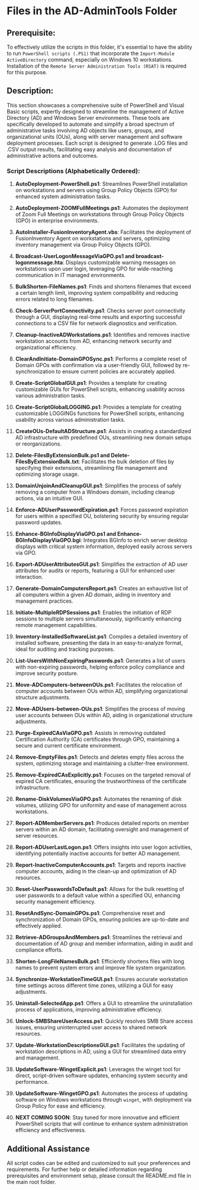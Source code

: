# Files in the AD-AdminTools Folder
## Prerequisite:
To effectively utilize the scripts in this folder, it's essential to have the ability to run `PowerShell scripts (.PS1)` that incorporate the `Import-Module ActiveDirectory` command, especially on Windows 10 workstations. Installation of the `Remote Server Administration Tools (RSAT)` is required for this purpose.

## Description:
This section showcases a comprehensive suite of PowerShell and Visual Basic scripts, expertly designed to streamline the management of Active Directory (AD) and Windows Server environments. These tools are specifically developed to automate and simplify a broad spectrum of administrative tasks involving AD objects like users, groups, and organizational units (OUs), along with server management and software deployment processes. Each script is designed to generate .LOG files and .CSV output results, facilitating easy analysis and documentation of administrative actions and outcomes.

### Script Descriptions (Alphabetically Ordered):

1. **AutoDeployment-PowerShell.ps1**: Streamlines PowerShell installation on workstations and servers using Group Policy Objects (GPO) for enhanced system administration tasks.

2. **AutoDeployment-ZOOMFullMeetings.ps1**: Automates the deployment of Zoom Full Meetings on workstations through Group Policy Objects (GPO) in enterprise environments.

3. **AutoInstaller-FusionInventoryAgent.vbs**: Facilitates the deployment of FusionInventory Agent on workstations and servers, optimizing inventory management via Group Policy Objects (GPO).

4. **Broadcast-UserLogonMessageViaGPO.ps1 and broadcast-logonmessage.hta**: Displays customizable warning messages on workstations upon user login, leveraging GPO for wide-reaching communication in IT managed environments.
   
5. **BulkShorten-FileNames.ps1**: Finds and shortens filenames that exceed a certain length limit, improving system compatibility and reducing errors related to long filenames.

6. **Check-ServerPortConnectivity.ps1**: Checks server port connectivity through a GUI, displaying real-time results and exporting successful connections to a CSV file for network diagnostics and verification.

7. **Cleanup-InactiveADWorkstations.ps1**: Identifies and removes inactive workstation accounts from AD, enhancing network security and organizational efficiency.

8. **ClearAndInitiate-DomainGPOSync.ps1**: Performs a complete reset of Domain GPOs with confirmation via a user-friendly GUI, followed by re-synchronization to ensure current policies are accurately applied.

9. **Create-ScriptGlobalGUI.ps1**: Provides a template for creating customizable GUIs for PowerShell scripts, enhancing usability across various administration tasks.

10. **Create-ScriptGlobalLOGGING.ps1**: Provides a template for creating customizable LOGGINGs functions for PowerShell scripts, enhancing usability across various administration tasks.

11. **CreateOUs-DefaultADStructure.ps1**: Assists in creating a standardized AD infrastructure with predefined OUs, streamlining new domain setups or reorganizations.

12. **Delete-FilesByExtensionBulk.ps1 and Delete-FilesByExtensionBulk.txt**: Facilitates the bulk deletion of files by specifying their extensions, streamlining file management and optimizing storage usage.

13. **DomainUnjoinAndCleanupGUI.ps1**: Simplifies the process of safely removing a computer from a Windows domain, including cleanup actions, via an intuitive GUI.

14. **Enforce-ADUserPasswordExpiration.ps1**: Forces password expiration for users within a specified OU, bolstering security by ensuring regular password updates.

15. **Enhance-BGInfoDisplayViaGPO.ps1 and Enhance-BGInfoDisplayViaGPO.bgi**: Integrates BGInfo to enrich server desktop displays with critical system information, deployed easily across servers via GPO.

16. **Export-ADUserAttributesGUI.ps1**: Simplifies the extraction of AD user attributes for audits or reports, featuring a GUI for enhanced user interaction.

17. **Generate-DomainComputersReport.ps1**: Creates an exhaustive list of all computers within a given AD domain, aiding in inventory and management practices.

18. **Initiate-MultipleRDPSessions.ps1**: Enables the initiation of RDP sessions to multiple servers simultaneously, significantly enhancing remote management capabilities.

19. **Inventory-InstalledSoftwareList.ps1**: Compiles a detailed inventory of installed software, presenting the data in an easy-to-analyze format, ideal for auditing and tracking purposes.

20. **List-UsersWithNonExpiringPasswords.ps1**: Generates a list of users with non-expiring passwords, helping enforce policy compliance and improve security posture.

21. **Move-ADComputers-betweenOUs.ps1**: Facilitates the relocation of computer accounts between OUs within AD, simplifying organizational structure adjustments.

22. **Move-ADUsers-between-OUs.ps1**: Simplifies the process of moving user accounts between OUs within AD, aiding in organizational structure adjustments.

23. **Purge-ExpiredCAsViaGPO.ps1**: Assists in removing outdated Certification Authority (CA) certificates through GPO, maintaining a secure and current certificate environment.

24. **Remove-EmptyFiles.ps1**: Detects and deletes empty files across the system, optimizing storage and maintaining a clutter-free environment.

25. **Remove-ExpiredCAsExplicitly.ps1**: Focuses on the targeted removal of expired CA certificates, ensuring the trustworthiness of the certificate infrastructure.

26. **Rename-DiskVolumesViaGPO.ps1**: Automates the renaming of disk volumes, utilizing GPO for uniformity and ease of management across workstations.

27. **Report-ADMemberServers.ps1**: Produces detailed reports on member servers within an AD domain, facilitating oversight and management of server resources.

28. **Report-ADUserLastLogon.ps1**: Offers insights into user logon activities, identifying potentially inactive accounts for better AD management.

29. **Report-InactiveComputerAccounts.ps1**: Targets and reports inactive computer accounts, aiding in the clean-up and optimization of AD resources.

30. **Reset-UserPasswordsToDefault.ps1**: Allows for the bulk resetting of user passwords to a default value within a specified OU, enhancing security management efficiency.

31. **ResetAndSync-DomainGPOs.ps1**: Comprehensive reset and synchronization of Domain GPOs, ensuring policies are up-to-date and effectively applied.

32. **Retrieve-ADGroupsAndMembers.ps1**: Streamlines the retrieval and documentation of AD group and member information, aiding in audit and compliance efforts.

33. **Shorten-LongFileNamesBulk.ps1**: Efficiently shortens files with long names to prevent system errors and improve file system organization.

34. **Synchronize-WorkstationTimeGUI.ps1**: Ensures accurate workstation time settings across different time zones, utilizing a GUI for easy adjustments.

35. **Uninstall-SelectedApp.ps1**: Offers a GUI to streamline the uninstallation process of applications, improving administrative efficiency.

36. **Unlock-SMBShareUserAccess.ps1**: Quickly resolves SMB Share access issues, ensuring uninterrupted user access to shared network resources.

37. **Update-WorkstationDescriptionsGUI.ps1**: Facilitates the updating of workstation descriptions in AD, using a GUI for streamlined data entry and management.

38. **UpdateSoftware-WingetExplicit.ps1**: Leverages the winget tool for direct, script-driven software updates, enhancing system security and performance.

39. **UpdateSoftware-WingetGPO.ps1**: Automates the process of updating software on Windows workstations through `winget`, with deployment via Group Policy for ease and efficiency.

40. **NEXT COMING SOON**: Stay tuned for more innovative and efficient PowerShell scripts that will continue to enhance system administration efficiency and effectiveness.

## Additional Assistance
All script codes can be edited and customized to suit your preferences and requirements. For further help or detailed information regarding prerequisites and environment setup, please consult the README.md file in the main root folder.
